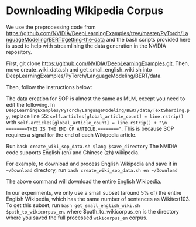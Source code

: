 # Downloading Wikipedia Corpus

We use the preprocessing code from https://github.com/NVIDIA/DeepLearningExamples/tree/master/PyTorch/LanguageModeling/BERT#getting-the-data
and the bash scripts provided here is used to help with streamlining the data generation in the NVIDIA repository.

First, git clone https://github.com/NVIDIA/DeepLearningExamples.git.
Then, move create_wiki_data.sh and get_small_english_wiki.sh into DeepLearningExamples/PyTorch/LanguageModeling/BERT/data.

Then, follow the instructions below:

The data creation for SOP is almost the same as MLM, except you need to edit the following.
In `DeepLearningExamples/PyTorch/LanguageModeling/BERT/data/TextSharding.py`, replace line 55:
`self.articles[global_article_count] = line.rstrip()` with `self.articles[global_article_count] = line.rstrip() + "\n ========THIS IS THE END OF ARTICLE.========"`.
This is because SOP requires a signal for the end of each Wikipedia article.

Run `bash create_wiki_sop_data.sh $lang $save_directory`
The NVIDIA code supports English (en) and Chinese (zh) wikipedia.

For example, to download and process English Wikipedia and save it in `~/Download` directory, run
`bash create_wiki_sop_data.sh en ~/Download`

The above command will download the entire English Wikipedia.

In our experiments, we only use a small subset (around 5% of) the entire English Wikipedia, which has the same number of sentences as Wikitext103.
To get this subset, run `bash get_small_english_wiki.sh $path_to_wikicorpus_en`. where $path_to_wikicorpus_en is the directory where you saved the full processed `wikicorpus_en` corpus.


